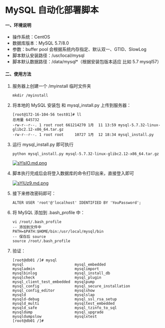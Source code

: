# MySQL 自动化部署脚本

#### 一、环境说明

* 操作系统：CentOS
* 数据库版本：MySQL 5.7/8.0
* 参数：buffer pool 会根据系统内存指定、默认双一、GTID、SlowLog
* 脚本默认安装路径：/usr/local/mysql
* 脚本默认数据路径：/data/mysql*（根据安装包版本适应 比如 5.7 mysql57）

#### 二、使用方法

1. 服务器上创建一个 /myinstall 临时文件夹

   ```
   mkdir /myinstall
   ```

2. 将本地的 MySQL 安装包 和 mysql_install.py 上传到服务器：

   ```
   [root@172-16-104-56 test01]# ll
   总用量 645732
   -rw-r--r--. 1 root root 661214270 1月  11 13:59 mysql-5.7.32-linux-glibc2.12-x86_64.tar.gz
   -rw-r--r--. 1 root root     10727 1月  12 18:34 mysql_install.py
   ```

3. 运行 mysql_install.py 即可执行

   ```sh
   python mysql_install.py mysql-5.7.32-linux-glibc2.12-x86_64.tar.gz
   ```

   [![sYlsIO.md.png](https://s3.ax1x.com/2021/01/12/sYlsIO.md.png)](https://imgchr.com/i/sYlsIO)

4. 脚本执行完成后会将登入数据库的命令打印出来，直接登入即可

   [![sYlUz9.md.png](https://s3.ax1x.com/2021/01/12/sYlUz9.md.png)](https://imgchr.com/i/sYlUz9)

5. 接下来修改密码即可：

   ```
   ALTER USER 'root'@'localhost' IDENTIFIED BY 'YouPassword';
   ```

6. 将 MySQL 添加到 .bash_profile 中：

   ```
   vi /root/.bash_profile
   -- 添加到文件中
   PATH=$PATH:$HOME/bin:/usr/local/mysql/bin
   -- 保存后 source
   source /root/.bash_profile
   ```

7. 验证：

   ```
   [root@db01 /]# mysql
   mysql                       mysql_embedded
   mysqladmin                  mysqlimport
   mysqlbinlog                 mysql_install_db
   mysqlcheck                  mysql_plugin
   mysql_client_test_embedded  mysqlpump
   mysql_config                mysql_secure_installation
   mysql_config_editor         mysqlshow
   mysqld                      mysqlslap
   mysqld-debug                mysql_ssl_rsa_setup
   mysqld_multi                mysqltest_embedded
   mysqld_safe                 mysql_tzinfo_to_sql
   mysqldump                   mysql_upgrade
   mysqldumpslow               mysqlxtest
   [root@db01 /]#
   ```

   

